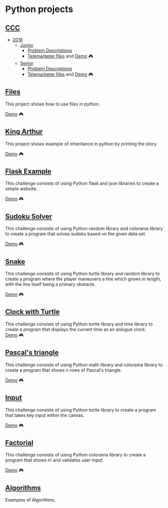 # Python projects

## [CCC](CCC/)

- [2018](CCC/2018/)
  - [Junior](CCC/2018/Junior/)
    - [Problem Descriptions](CCC/2018/Junior/junior2018.pdf)
    - [Telemarketer files](CCC/2018/Junior/telemarketer.py) and [Demo](https://repl.it/@OleksiiPolovyi/2018-Problem-J1-Telemarketer-or-not) :video_game:
  - [Senior](CCC/2018/Senior/)
    - [Problem Descriptions](CCC/2018/Senior/senior2018.pdf)
    - [Telemarketer files](CCC/2018/Senior/voronoi.py) and [Demo](https://repl.it/@OleksiiPolovyi/2018-Problem-S1-Voronoi-Villages) :video_game:


## [Files](Files/)

This project shows how to use files in python.

[Demo](https://repl.it/@OleksiiPolovyi/Files) :video_game:

## [King Arthur](Classes/)

This project shows example of inheritance in python by printing the story.

[Demo](https://repl.it/@OleksiiPolovyi/King-Arthur) :video_game:

## [Flask Example](Flask/)

This challenge consists of using Python flask and json libraries to create a simple website.

[Demo](https://repl.it/@OleksiiPolovyi/Flask) :video_game:

## [Sudoku Solver](Sudoku/)

This challenge consists of using Python random library and colorama library to create a program that solves sudoku based on the given data set.

[Demo](https://repl.it/@OleksiiPolovyi/Sudoku) :video_game:

## [Snake](Snake/)

This challenge consists of using Python turtle library and random library to create a program where the player maneuvers a line which grows in length, with the line itself being a primary obstacle.

[Demo](https://repl.it/@OleksiiPolovyi/Snake) :video_game:

## [Clock with Turtle](Clock/)

This challenge consists of using Python turtle library and time library to create a program that displays the current time as an anlogue clock.  
[Demo](https://repl.it/@OleksiiPolovyi/Clock) :video_game:

## [Pascal's triangle](Pascal's_triangle/)

This challenge consists of using Python math library and colorama library to create a program that shows n rows of Pascal's triangle.

[Demo](https://repl.it/@OleksiiPolovyi/Pascal-Triangle) :video_game:

## [Input](Input/)

This challenge consists of using Python turtle library to create a program that takes key input within the canvas.

[Demo](https://repl.it/@OleksiiPolovyi/User-input) :video_game:

## [Factorial](Factorial/)

This challenge consists of using Python colorama library to create a program that shows n! and validates user input.

[Demo](https://repl.it/@OleksiiPolovyi/Factorial) :video_game:

## [Algorithms](Algorithms/)

Examples of Algorithms.
